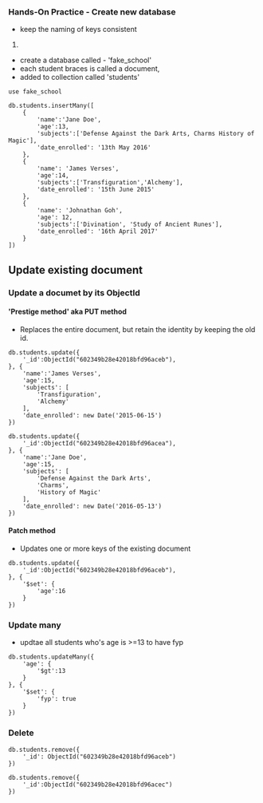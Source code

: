 ### Hands-On Practice - Create new database

* keep the naming of keys consistent 

1. 
* create a database called - 'fake_school'
* each student braces is called a document,
* added to collection called 'students'
```
use fake_school
```
```
db.students.insertMany([
    {
        'name':'Jane Doe',
        'age':13,
        'subjects':['Defense Against the Dark Arts, Charms History of Magic'],
        'date_enrolled': '13th May 2016'
    },
    {
        'name': 'James Verses',
        'age':14,
        'subjects':['Transfiguration','Alchemy'],
        'date_enrolled': '15th June 2015'
    },
    {
        'name': 'Johnathan Goh',
        'age': 12,
        'subjects':['Divination', 'Study of Ancient Runes'],
        'date_enrolled': '16th April 2017'
    }
])
```

## Update existing document

### Update a documet by its ObjectId

#### 'Prestige method' aka PUT method
* Replaces the entire document, but retain the identity by keeping the old id.
```
db.students.update({
    '_id':ObjectId("602349b28e42018bfd96aceb"),
}, {
    'name':'James Verses',
    'age':15,
    'subjects': [
        'Transfiguration',
        'Alchemy'
    ],
    'date_enrolled': new Date('2015-06-15')
})
```

```
db.students.update({
    '_id':ObjectId("602349b28e42018bfd96acea"),
}, {
    'name':'Jane Doe',
    'age':15,
    'subjects': [
        'Defense Against the Dark Arts',
        'Charms',
        'History of Magic'
    ],
    'date_enrolled': new Date('2016-05-13')
})
```


#### Patch method 
* Updates one or more keys of the existing document
```
db.students.update({
    '_id':ObjectId("602349b28e42018bfd96aceb"),
}, {
    '$set': {
        'age':16
    }
})
```

### Update many 
* updtae all students who's age is >=13 to have fyp 
```
db.students.updateMany({
    'age': {
        '$gt':13
    }
}, {
    '$set': {
        'fyp': true 
    }
})
```

### Delete 
```
db.students.remove({
    '_id': ObjectId("602349b28e42018bfd96aceb")
})
```

```
db.students.remove({
    '_id':ObjectId("602349b28e42018bfd96acec")
})
```